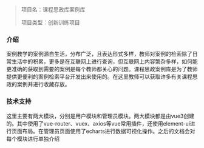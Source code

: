 > 项目名：课程思政库案例库
> 
> 项目类型：创新训练项目

### 介绍
案例教学的案例源自生活，分布广泛，且表达形式多样，教师对案例的检索除了日常生活中的积累，更多是在互联网上进行查询，但互联网上内容繁杂多样，如何能更准确的获取到需要的案例是每个教师都关心的问题。课程思政案例库是为了教师提供更便利的案例检索平台开发出来使用的。在这里教师可以获取许多有关课程思政的案例并进行收藏存放。

### 技术支持
这里主要有两大模块，分别是用户模块和管理员模块。两大模块都是由vue3创建的。其中使用了vue-router、vuex、axios等vue常用插件，还使用element-ui进行页面布局。在管理员页面使用了echarts进行数据可视化操作。之后的文档会对每个模块进行单独介绍
